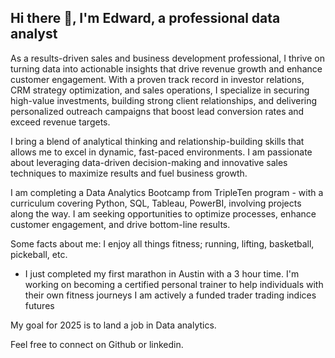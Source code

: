 ## Hi there 👋, I'm Edward, a professional data analyst

As a results-driven sales and business development professional, I thrive on turning data into actionable insights that drive revenue growth and enhance customer engagement. With a proven track record in investor relations, CRM strategy optimization, and sales operations, I specialize in securing high-value investments, building strong client relationships, and delivering personalized outreach campaigns that boost lead conversion rates and exceed revenue targets.

I bring a blend of analytical thinking and relationship-building skills that allows me to excel in dynamic, fast-paced environments. I am passionate about leveraging data-driven decision-making and innovative sales techniques to maximize results and fuel business growth.

I am completing a Data Analytics Bootcamp from TripleTen program - with a curriculum covering Python, SQL, Tableau, PowerBI, involving projects along the way. 
I am seeking opportunities to optimize processes, enhance customer engagement, and drive bottom-line results.

Some facts about me:
I enjoy all things fitness; running, lifting, basketball, pickeball, etc.
  - I just completed my first marathon in Austin with a 3 hour time. 
I'm working on becoming a certified personal trainer to help individuals with their own fitness journeys
I am actively a funded trader trading indices futures

My goal for 2025 is to land a job in Data analytics. 

Feel free to connect on Github or linkedin. 
